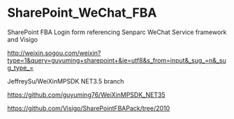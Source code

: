 # SharePoint_WeChat_FBA
SharePoint FBA Login form referencing Senparc WeChat Service framework and Visigo


http://weixin.sogou.com/weixin?type=1&query=guyuming+sharepoint+&ie=utf8&s_from=input&_sug_=n&_sug_type_=


JeffreySu/WeiXinMPSDK  NET3.5 branch


https://github.com/guyuming76/WeiXinMPSDK_NET35

https://github.com/Visigo/SharePointFBAPack/tree/2010



